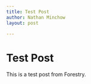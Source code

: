 ```yaml
---
title: Test Post
author: Nathan Minchow
layout: post

---
```

# Test Post

This is a test post from Forestry.